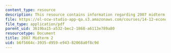 ```yaml
---
content_type: resource
description: This resource contains information regarding 2007 midterm 2.
file: https://ol-ocw-studio-app-qa.s3.amazonaws.com/courses/14-12-economic-applications-of-game-theory-fall-2012/b6f5664c3935d959e94382068a0f8c9d_MIT14_12F12_midt2_2007.pdf
file_type: application/pdf
parent_uid: 3619ba15-a532-bec2-1868-a6113e789a80
resourcetype: Document
title: 2007 Midterm 2
uid: b6f5664c-3935-d959-e943-82068a0f8c9d
---
```

